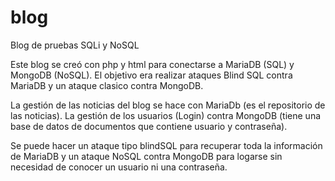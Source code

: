 # blog
Blog de pruebas SQLi y NoSQL

Este blog se creó con php y html para conectarse a MariaDB (SQL) y MongoDB (NoSQL). El objetivo era realizar ataques Blind SQL contra MariaDB y un ataque clasico contra MongoDB. 

La gestión de las noticias del blog se hace con MariaDb (es el repositorio de las noticias). La gestión de los usuarios (Login) contra MongoDB (tiene una base de datos de documentos que contiene usuario y contraseña).

Se puede hacer un ataque tipo blindSQL para recuperar toda la información de MariaDB y un ataque NoSQL contra MongoDB para logarse sin necesidad de conocer un usuario ni una contraseña.
